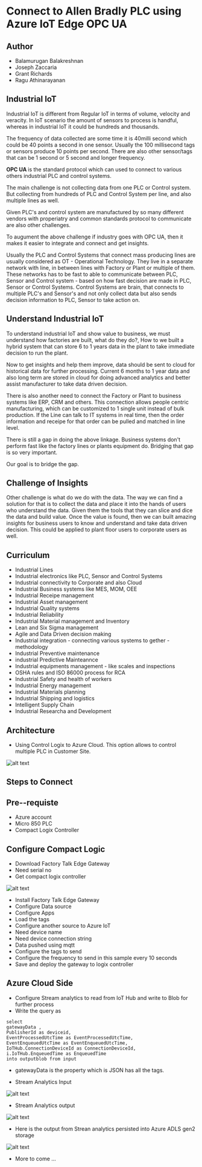 # Connect to Allen Bradly PLC using Azure IoT Edge OPC UA

## Author

- Balamurugan Balakreshnan
- Joseph Zaccaria
- Grant Richards
- Ragu Athinarayanan

## Industrial IoT

Industrial IoT is different from Regular IoT in terms of volume, velocity and veracity. In IoT scenario the amount of sensors to process is handful, whereas in industrial IoT it could be hundreds and thousands.

The frequency of data collected are some time it is 40milli second which could be 40 points a second in one sensor. Usually the 100 millisecond tags or sensors produce 10 points per second. There are also other sensor/tags that can be 1 second or 5 second and longer frequency.

<b>OPC UA </b> is the standard protocol which can used to connect to various others industrial PLC and control systems.

The main challenge is not collecting data from one PLC or Control system. But collecting from hundreds of PLC and Control System per line, and also multiple lines as well.

Given PLC's and control system are manufactured by so many different vendors with properiatry and common standards protocol to communicate are also other challenges.

To augument the above challenge if industry goes with OPC UA, then it makes it easier to integrate and connect and get insights.

Usually the PLC and Control Systems that connect mass producing lines are usually considered as OT - Operational Technology. They live in a separate network with line, in between lines with Factory or Plant or multiple of them. These networks has to be fast to able to communicate between PLC, Sensor and Control system - based on how fast decision are made in PLC, Sensor or Control Systems.
Control Systems are brain, that connects to multiple PLC's and Sensor's and not only collect data but also sends decision information to PLC, Sensor to take action on.

## Understand Industrial IoT

To understand industrial IoT and show value to business, we must understand how factories are built, what do they do?, How to we built a hybrid system that can store 6 to 1 years data in the plant to take immediate decision to run the plant. 

Now to get insights and help them improve, data should be sent to cloud for historical data for further processing. Current 6 months to 1 year data and also long term are stored in cloud for doing advanced analytics and better assist manufacturer to take data driven decision.

There is also another need to connect the Factory or Plant to business systems like ERP, CRM and others. This connection allows people centric manufacturing, which can be customized to 1 single unit instead of bulk production. If the Line can talk to IT systems in real time, then the order information and receipe for that order can be pulled and matched in line level.

There is still a gap in doing the above linkage. Business systems don't perform fast like the factory lines or plants equipment do. Bridging that gap is so very important. 

Our goal is to bridge the gap.

## Challenge of Insights

Other challenge is what do we do with the data. The way we can find a solution for that is to collect the data and place it into the hands of users who understand the data. Given them the tools that they can slice and dice the data and build value. Once the value is found, then we can built amazing insights for business users to know and understand and take data driven decision. This could be applied to plant floor users to corporate users as well.

## Curriculum

- Industrial Lines
- Industrial electronics like PLC, Sensor and Control Systems
- Industrial connectivity to Corporate and also Cloud
- Industrial Business systems like MES, MOM, OEE
- Industrial Receipe management
- Industrial Asset management
- Industrial Quality systems
- Industrial Reliability
- Industrial Material management and Inventory
- Lean and Six Sigma management
- Agile and Data Driven decision making
- Industrial integration - connecting various systems to gether - methodology
- Industrial Preventive maintenance
- industrial Predictive Mainteannce
- Industrial equipments management - like scales and inspections
- OSHA rules and ISO 86000 process for RCA
- Industrial Safety and health of workers
- Industrial Energy management
- Industrial Materials planning
- Industrial Shipping and logistics
- Intelligent Supply Chain
- Industrial Researcha and Development

## Architecture

- Using Control Logix to Azure Cloud. This option allows to control multiple PLC in Customer Site.

![alt text](https://github.com/balakreshnan/IIoT-AI/blob/master/IIoT/images/5370abcontrollogix1-1.jpg "Architecture")

## Steps to Connect

## Pre--requiste

- Azure account
- Micro 850 PLC
- Compact Logix Controller

## Configure Compact Logic

- Download Factory Talk Edge Gateway
- Need serial no
- Get compact logix controller

![alt text](https://github.com/balakreshnan/IIoT-AI/blob/master/IIoT/images/logixplc1.jpg "Architecture")

- Install Factory Talk Edge Gateway
- Configure Data source
- Configure Apps
- Load the tags
- Configure another source to Azure IoT
- Need device name
- Need device connection string
- Data pushed using mqtt
- Configure the tags to send
- Configure the frequency to send in this sample every 10 seconds
- Save and deploy the gateway to logix controller

## Azure Cloud Side

- Configure Stream analytics to read from IoT Hub and write to Blob for further process
- Write the query as

```
select 
gatewayData ,
PublisherId as deviceid,	
EventProcessedUtcTime as EventProcessedUtcTime,
EventEnqueuedUtcTime as EventEnqueuedUtcTime,
IoTHub.ConnectionDeviceId as ConnectionDeviceId,
i.IoTHub.EnqueuedTime as EnqueuedTime
into outputblob from input
```

- gatewayData is the property which is JSON has all the tags.

- Stream Analytics Input

![alt text](https://github.com/balakreshnan/IIoT-AI/blob/master/IIoT/images/rockfte1.jpg "Architecture")

- Stream Analytics output

![alt text](https://github.com/balakreshnan/IIoT-AI/blob/master/IIoT/images/rockfte2.jpg "Architecture")

- Here is the output from Strean analytics persisted into Azure ADLS gen2 storage

![alt text](https://github.com/balakreshnan/IIoT-AI/blob/master/IIoT/images/rockfte3.jpg "Architecture")

- More to come ...